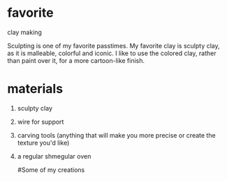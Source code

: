 # favorite
clay making

Sculpting is one of my favorite passtimes. My favorite clay is sculpty clay, as it is malleable, colorful and iconic. I like to use the colored clay, rather than paint over it, for a more cartoon-like finish.

# materials
1. sculpty clay
2. wire for support
3. carving tools (anything that will make you more precise or create the texture you'd like)
4. a regular shmegular oven

   #Some of my creations
